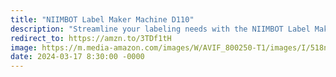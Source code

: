 ```yaml
---
title: "NIIMBOT Label Maker Machine D110"
description: "Streamline your labeling needs with the NIIMBOT Label Maker Machine D110. This wireless, USB rechargeable thermal printer comes with 1 roll of white starter label paper, perfect for school, office, or home organization. Say goodbye to clutter and hello to efficiency in crisp white style. Simplify your labeling tasks with ease and precision. #affiliate #ad"
redirect_to: https://amzn.to/3TDf1tH
image: https://m.media-amazon.com/images/W/AVIF_800250-T1/images/I/518nrAKAikL._AC_UF1000,1000_QL80_FMwebp_.jpg
date: 2024-03-17 8:30:00 -0000
---
```


